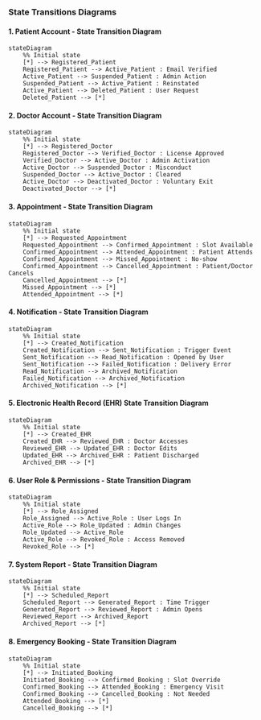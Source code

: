 ### State Transitions Diagrams

#### 1. Patient Account - State Transition Diagram
```mermaid
stateDiagram
    %% Initial state
    [*] --> Registered_Patient
    Registered_Patient --> Active_Patient : Email Verified
    Active_Patient --> Suspended_Patient : Admin Action
    Suspended_Patient --> Active_Patient : Reinstated
    Active_Patient --> Deleted_Patient : User Request
    Deleted_Patient --> [*]
```

#### 2. Doctor Account - State Transition Diagram
```mermaid
stateDiagram
    %% Initial state
    [*] --> Registered_Doctor
    Registered_Doctor --> Verified_Doctor : License Approved
    Verified_Doctor --> Active_Doctor : Admin Activation
    Active_Doctor --> Suspended_Doctor : Misconduct
    Suspended_Doctor --> Active_Doctor : Cleared
    Active_Doctor --> Deactivated_Doctor : Voluntary Exit
    Deactivated_Doctor --> [*]
```

#### 3. Appointment - State Transition Diagram
```mermaid
stateDiagram
    %% Initial state
    [*] --> Requested_Appointment
    Requested_Appointment --> Confirmed_Appointment : Slot Available
    Confirmed_Appointment --> Attended_Appointment : Patient Attends
    Confirmed_Appointment --> Missed_Appointment : No-show
    Confirmed_Appointment --> Cancelled_Appointment : Patient/Doctor Cancels
    Cancelled_Appointment --> [*]
    Missed_Appointment --> [*]
    Attended_Appointment --> [*]
```

#### 4. Notification - State Transition Diagram
```mermaid
stateDiagram
    %% Initial state
    [*] --> Created_Notification
    Created_Notification --> Sent_Notification : Trigger Event
    Sent_Notification --> Read_Notification : Opened by User
    Sent_Notification --> Failed_Notification : Delivery Error
    Read_Notification --> Archived_Notification
    Failed_Notification --> Archived_Notification
    Archived_Notification --> [*]
```

#### 5. Electronic Health Record (EHR) State Transition Diagram
```mermaid
stateDiagram
    %% Initial state
    [*] --> Created_EHR
    Created_EHR --> Reviewed_EHR : Doctor Accesses
    Reviewed_EHR --> Updated_EHR : Doctor Edits
    Updated_EHR --> Archived_EHR : Patient Discharged
    Archived_EHR --> [*]
```

#### 6. User Role & Permissions - State Transition Diagram
```mermaid
stateDiagram
    %% Initial state
    [*] --> Role_Assigned
    Role_Assigned --> Active_Role : User Logs In
    Active_Role --> Role_Updated : Admin Changes
    Role_Updated --> Active_Role
    Active_Role --> Revoked_Role : Access Removed
    Revoked_Role --> [*]
```

#### 7. System Report - State Transition Diagram
```mermaid
stateDiagram
    %% Initial state
    [*] --> Scheduled_Report
    Scheduled_Report --> Generated_Report : Time Trigger
    Generated_Report --> Reviewed_Report : Admin Opens
    Reviewed_Report --> Archived_Report
    Archived_Report --> [*]
```

#### 8. Emergency Booking - State Transition Diagram
```mermaid
stateDiagram
    %% Initial state
    [*] --> Initiated_Booking
    Initiated_Booking --> Confirmed_Booking : Slot Override
    Confirmed_Booking --> Attended_Booking : Emergency Visit
    Confirmed_Booking --> Cancelled_Booking : Not Needed
    Attended_Booking --> [*]
    Cancelled_Booking --> [*]
```
